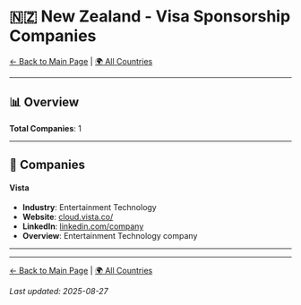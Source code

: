 # 🇳🇿 New Zealand - Visa Sponsorship Companies

[← Back to Main Page](../../README.md) | [🌍 All Countries](../countries.md)

---

## 📊 Overview

**Total Companies**: 1  




---

## 🏢 Companies

#### **Vista**
- **Industry**: Entertainment Technology
- **Website**: [cloud.vista.co/](https://cloud.vista.co/)
- **LinkedIn**: [linkedin.com/company](https://www.linkedin.com/company/vista-entertainment-solutions/jobs/)
- **Overview**: Entertainment Technology company

---

---

[← Back to Main Page](../../README.md) | [🌍 All Countries](../countries.md)

*Last updated: 2025-08-27*
